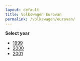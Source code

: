 ```yaml
---
layout: default
title: Volkswagen Eurovan
permalink: /volkswagen/eurovan/
---
```

**Select year**

- [1999](/volkswagen/eurovan/1999/)
- [2000](/volkswagen/eurovan/2000/)
- [2001](/volkswagen/eurovan/2001/)